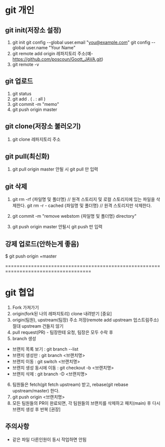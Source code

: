 # git 개인

## git init(저장소 설정)
1. git init
  git config --global user.email "you@example.com"
  git config --global user.name "Your Name"
2. git remote add origin 레파지토리 주소(예-https://github.com/poscoun/Goott_JAVA.git)
3. git remote -v 

## git 업로드
1. git status
2. git add . ( . : all )
3. git commit -m "memo"
4. git push origin master

## git clone(저장소 불러오기)
1. git clone 레파지토리 주소

## git pull(최신화)
1. git pull origin master  안될 시 git pull 만 입력

## git 삭제
1. git rm -rf {파일명 및 폴더명}  // 원격 스토리지 및 로컬 스토리지에 있는 파일을 삭제한다.
   git rm -r - cached {파일명 및 폴더명}  // 원격 스토리지만 삭제한다.
 
2. git commit -m "remove webstom {파일명 및 폴더명} directory"
 
3. git push origin master    안될시 git push 만 입력

## 강제 업로드(안하는게 좋음)
$ git push origin +master

====================================================================================
# git 협업
1. Fork 가져가기 
2. origin(fork된 나의 레파지토리) clone 내려받기 [중요]
3. origin(팀원), upstream(팀장) 주소 저장(remote add upstream 업스트림주소) 절대 upstream 건들지 않기
4. pull request(PR) - 팀장한테 요청, 팀장은 모두 수락 후
5. branch 생성
- 브랜치 목록 보기 : git branch --list
- 브랜치 생성만 : git branch <브랜치명>
- 브랜치 이동 : git switch <브랜치명>
- 브랜치 생성 동시에 이동 : git checkout -b <브랜치명>
- 브랜치 삭제 : git branch -D <브랜치명>
6. 팀원들은 fetch(git fetch upstream) 받고, rebase(git rebase upstream/master) 한다.
7. git push origin <브랜치명>
8. 모든 팀원들의 PR이 완료되면, 각 팀원들의 브랜치를 삭제하고 패치(main) 후 다시 브랜치 생성 후 반복 [권장]

## 주의사항 
- 같은 파일 다른인원이 동시 작업하면 안됨
